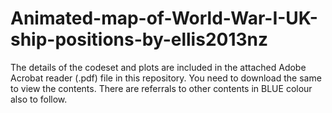 # Animated-map-of-World-War-I-UK-ship-positions-by-ellis2013nz

The details of the codeset and plots are included in the attached Adobe Acrobat reader (.pdf) file in this repository. 
You need to download the same to view the contents. There are referrals to other contents in BLUE colour also to follow.

